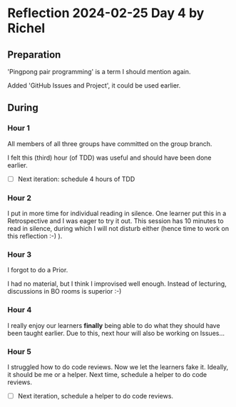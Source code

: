 # Reflection 2024-02-25 Day 4 by Richel

## Preparation

'Pingpong pair programming' is a term I should mention again.

Added 'GitHub Issues and Project', it could be used earlier.

## During

### Hour 1

All members of all three groups have committed on the group branch.

I felt this (third) hour (of TDD) was useful and should have been done earlier.

- [ ] Next iteration: schedule 4 hours of TDD

### Hour 2

I put in more time for individual reading in silence.
One learner put this in a Retrospective and I was eager to 
try it out. This session has 10 minutes to read in silence, during which
I will not disturb either (hence time to work on this reflection :-) ).

### Hour 3

I forgot to do a Prior.

I had no material, but I think I improvised well enough. 
Instead of lecturing, discussions in BO rooms is superior :-)

### Hour 4

I really enjoy our learners **finally** being able to do
what they should have been taught earlier.
Due to this, next hour will also be working on Issues...

### Hour 5

I struggled how to do code reviews. Now we let the learners
fake it. Ideally, it should be me or a helper.
Next time, schedule a helper to do code reviews.

 * [ ] Next iteration, schedule a helper to do code reviews.


